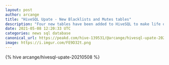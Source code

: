 ```yaml
---
layout: post
author: arcange
title: "HiveSQL Upate - New Blacklists and Mutes tables"
description: "Four new tables have been added to HiveSQL to make life of people who track blacklists, mutes list and reblogs easier."
date: 2021-05-08 12:20:33 UTC
categories: news sql database
canonical_url: https://peakd.com/hive-139531/@arcange/hivesql-upate-20210508
image: https://i.imgur.com/FE9D32t.png
---
```

{% hive arcange/hivesql-upate-20210508 %}
